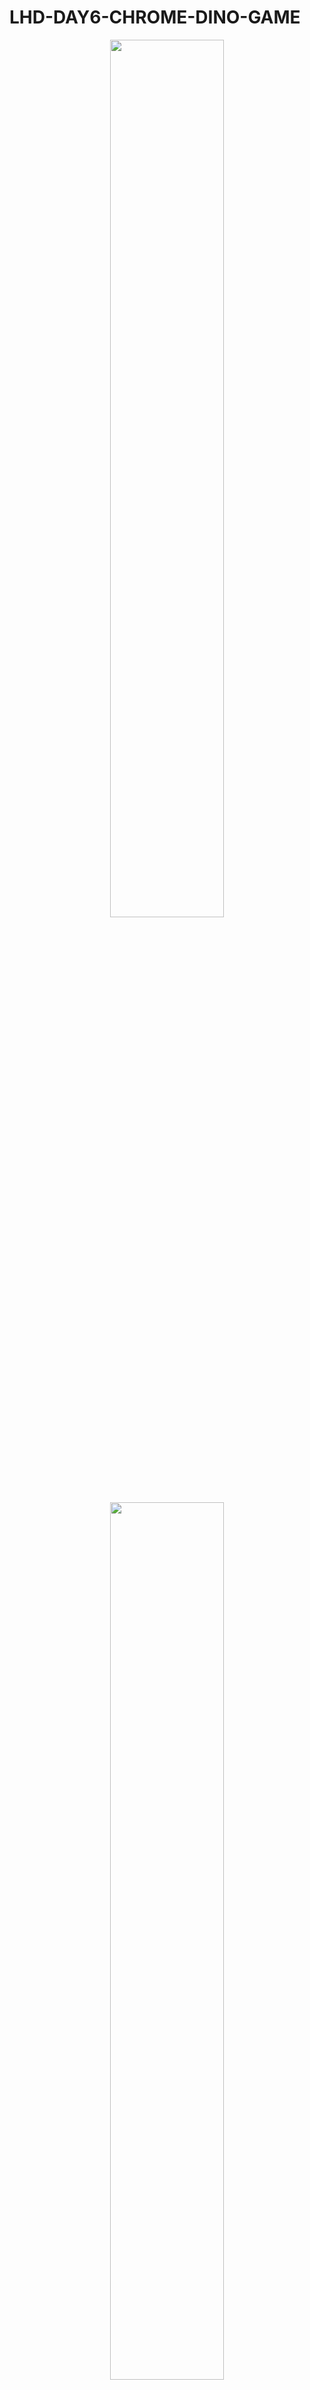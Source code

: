 # LHD-DAY6-CHROME-DINO-GAME


<p align="center">
    <img src="dino-demo1.png" width="60%">
    <img src="dino-demo2.png" width="60%">
  <p align="center">
